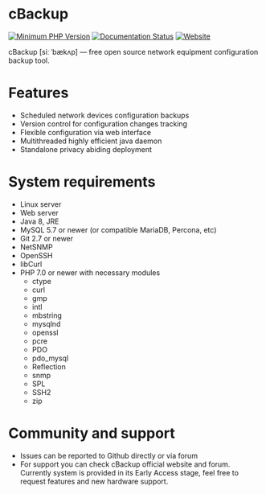 # cBackup

[![Minimum PHP Version](https://img.shields.io/badge/php-%3E%3D%207.0-8892BF.svg)](https://php.net/)
[![Documentation Status](https://readthedocs.org/projects/cbackup/badge/?version=latest)](http://cbackup.readthedocs.org)
[![Website](https://img.shields.io/website-up-down-green-red/http/shields.io.svg?label=website)](http://cbackup.me)

cBackup [siː ˈbækʌp] — free open source network equipment configuration backup tool.

# Features

* Scheduled network devices configuration backups
* Version control for configuration changes tracking
* Flexible configuration via web interface
* Multithreaded highly efficient java daemon
* Standalone privacy abiding deployment

# System requirements

* Linux server
* Web server
* Java 8, JRE
* MySQL 5.7 or newer (or compatible MariaDB, Percona, etc)
* Git 2.7 or newer
* NetSNMP
* OpenSSH
* libCurl
* PHP 7.0 or newer with necessary modules
  * ctype
  * curl
  * gmp
  * intl
  * mbstring
  * mysqlnd
  * openssl
  * pcre
  * PDO
  * pdo_mysql
  * Reflection
  * snmp
  * SPL
  * SSH2
  * zip

# Community and support

* Issues can be reported to Github directly or via forum
* For support you can check cBackup official website and forum. Currently system is provided in its Early Access stage, feel free to request features and new hardware support.
